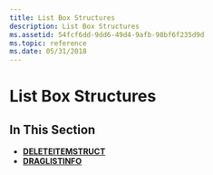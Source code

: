 ```yaml
---
title: List Box Structures
description: List Box Structures
ms.assetid: 54fcf6dd-9dd6-49d4-9afb-98bf6f235d9d
ms.topic: reference
ms.date: 05/31/2018
---
```


# List Box Structures

## In This Section

-   [**DELETEITEMSTRUCT**](/windows/win32/api/winuser/ns-winuser-deleteitemstruct)
-   [**DRAGLISTINFO**](/windows/win32/api/commctrl/ns-commctrl-draglistinfo)

 

 




